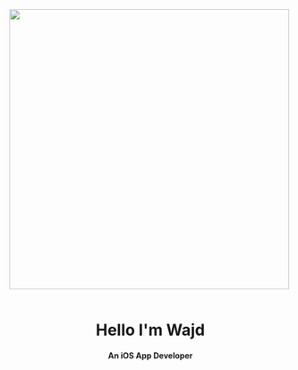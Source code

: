 <img src="https://user-images.githubusercontent.com/74038190/225813708-98b745f2-7d22-48cf-9150-083f1b00d6c9.gif" width="500">
<br><br>

<div align="center">
  <h1>Hello I'm Wajd</h1>
  <h4>An iOS App Developer</h4>
</div>

